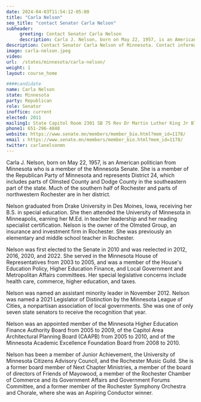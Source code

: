 ```yaml
---
date: 2024-04-03T11:54:12-05:00
title: "Carla Nelson"
seo_title: "contact Senator Carla Nelson"
subheader:
     greeting: Contact Senator Carla Nelson
     description: Carla J. Nelson, born on May 22, 1957, is an American politician from Minnesota who is a member of the Minnesota Senate. She is a member of the Republican Party of Minnesota and represents District 24, which includes parts of Olmsted County and Dodge County in the southeastern part of the state.
description: Contact Senator Carla Nelson of Minnesota. Contact information for Carla Nelson includes email address, phone number, and mailing address.
image: carla-nelson.jpeg
video:
url:  /states/minnesota/carla-nelson/
weight: 1
layout: course_home

####candidate
name: Carla Nelson
state: Minnesota
party: Republican
role: Senator
inoffice: current
elected: 2011
mailing1: State Capitol Room 2301 SB 75 Rev Dr Martin Luther King Jr Blvd St. Paul, MN 55155-1606
phone1: 651-296-4848
website: https://www.senate.mn/members/member_bio.html?mem_id=1178/
email : https://www.senate.mn/members/member_bio.html?mem_id=1178/
twitter: carlanelsonmn
---
```


Carla J. Nelson, born on May 22, 1957, is an American politician from Minnesota who is a member of the Minnesota Senate. She is a member of the Republican Party of Minnesota and represents District 24, which includes parts of Olmsted County and Dodge County in the southeastern part of the state. Much of the southern half of Rochester and parts of northwestern Rochester are in her district.

Nelson graduated from Drake University in Des Moines, Iowa, receiving her B.S. in special education. She then attended the University of Minnesota in Minneapolis, earning her M.Ed. in teacher leadership and her reading specialist certification. Nelson is the owner of the Olmsted Group, an insurance and investment firm in Rochester. She was previously an elementary and middle school teacher in Rochester.

Nelson was first elected to the Senate in 2010 and was reelected in 2012, 2016, 2020, and 2022. She served in the Minnesota House of Representatives from 2003 to 2005, and was a member of the House's Education Policy, Higher Education Finance, and Local Government and Metropolitan Affairs committees. Her special legislative concerns include health care, commerce, higher education, and taxes.

Nelson was named an assistant minority leader in November 2012. Nelson was named a 2021 Legislator of Distinction by the Minnesota League of Cities, a nonpartisan association of local governments. She was one of only seven state senators to receive the recognition that year.

Nelson was an appointed member of the Minnesota Higher Education Finance Authority Board from 2005 to 2009, of the Capitol Area Architectural Planning Board (CAAPB) from 2005 to 2010, and of the Minnesota Academic Excellence Foundation Board from 2008 to 2010.

Nelson has been a member of Junior Achievement, the University of Minnesota Citizens Advisory Council, and the Rochester Music Guild. She is a former board member of Next Chapter Ministries, a member of the board of directors of Friends of Mayowood, a member of the Rochester Chamber of Commerce and its Government Affairs and Government Forums Committee, and a former member of the Rochester Symphony Orchestra and Chorale, where she was an Aspiring Conductor winner.
